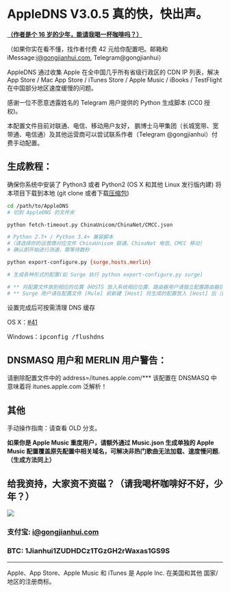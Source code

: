 # AppleDNS V3.0.5  真的快，快出声。
**[（作者是个 16 岁的少年，能请我喝一杯咖啡吗？）](https://github.com/gongjianhui/AppleDNS#给我资持大家资不资磁请我喝杯咖啡好不好少年)**

（如果你实在看不懂，找作者付费 42 元给你配置吧。邮箱和 iMessage:i@gongjianhui.com, Telegram@gongjianhui）

AppleDNS 通过收集 Apple 在全中国几乎所有省级行政区的 CDN IP 列表，解决 App Store / Mac App Store / iTunes Store / Apple Music / iBooks / TestFlight 在中国部分地区速度缓慢的问题。

感谢一位不愿意透露姓名的 Telegram 用户提供的 Python 生成脚本 (CC0 授权)。

本配置文件目前对联通、电信、移动用户友好，
鹏博士马甲集团（长城宽带、宽带通、电信通）及其他运营商可以尝试联系作者（Telegram @gongjianhui）付费手动配置。

## 生成教程：
确保你系统中安装了 Python3 或者 Python2 (OS X 和其他 Linux 发行版内建)
将本项目下载到本地 (git clone 或者下载[压缩包](https://github.com/gongjianhui/AppleDNS/archive/master.zip))

```bash
cd /path/to/AppleDNS
# 切到 AppleDNS 的文件夹

python fetch-timeout.py ChinaUnicom/ChinaNet/CMCC.json 

# Python 2.7+ / Python 3.4+ 兼容脚本
#（请选择你的运营商对应文件 ChinaUnicom 联通、ChinaNet 电信、CMCC 移动）
# 确认即开始进行测速，需等待数秒 

python export-configure.py {surge,hosts,merlin}

# 生成各种形式的配置(如 Surge 执行 python export-configure.py surge)

# ** 将配置文件放到相应的位置（HOSTS 放入系统相应位置、路由器用户请独立配置路由器后台）**
# ** Surge 用户请在配置文件 [Rule] 前新建 [Host] 将生成的配置放入 [Host] 后（[Rule] 前）。**
```


设置完成后可按需清理 DNS 缓存

OS X：[#41](../../issues/41)

Windows：<kbd>ipconfig /flushdns</kbd>


## DNSMASQ 用户和 MERLIN 用户警告：
请删除配置文件中的 
address=/itunes.apple.com/***
该配置在 DNSMASQ 中意味着将 itunes.apple.com 泛解析！

## 其他

手动操作指南：请查看 OLD 分支。

**如果你是 Apple Music 重度用户，请额外通过 Music.json 生成单独的 Apple Music 配置覆盖原先配置中相关域名，可解决非热门歌曲无法加载、速度慢问题.（生成方法同上）**

## 给我资持，大家资不资磁？（请我喝杯咖啡好不好，少年？）
![](https://s3-up.gongjianhui.com/money.png?a)
### 支付宝: i@gongjianhui.com
### BTC: 1Jianhui1ZUDHDCz1TGzGH2rWaxas1GS9S

-----------------------------------------------------

Apple、App Store、Apple Music 和 iTunes 是 Apple Inc. 在美国和其他 国家/地区的注册商标。

